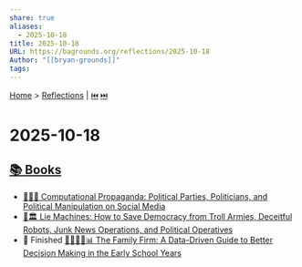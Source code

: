 ```yaml
---
share: true
aliases:
  - 2025-10-18
title: 2025-10-18
URL: https://bagrounds.org/reflections/2025-10-18
Author: "[[bryan-grounds]]"
tags:
---
```

[Home](../index.md) > [Reflections](./index.md) | [⏮️](./2025-10-17.md) [⏭️](./2025-10-19.md)  
# 2025-10-18  
## [📚 Books](../books/index.md)  
- [📱📢🤖 Computational Propaganda: Political Parties, Politicians, and Political Manipulation on Social Media](../books/computational-propaganda-political-parties-politicians-and-political-manipulation-on-social-media.md)  
- [🤖🏛️ Lie Machines: How to Save Democracy from Troll Armies, Deceitful Robots, Junk News Operations, and Political Operatives](../books/lie-machines-how-to-save-democracy-from-troll-armies-deceitful-robots-junk-news-operations-and-political-operatives.md)  
- 🏁 Finished [👨‍👩‍👧‍👦📊 The Family Firm: A Data-Driven Guide to Better Decision Making in the Early School Years](../books/the-family-firm-a-data-driven-guide-to-better-decision-making-in-the-early-school-years.md)